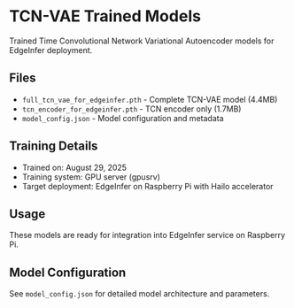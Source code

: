 # TCN-VAE Trained Models

Trained Time Convolutional Network Variational Autoencoder models for EdgeInfer deployment.

## Files

- `full_tcn_vae_for_edgeinfer.pth` - Complete TCN-VAE model (4.4MB)
- `tcn_encoder_for_edgeinfer.pth` - TCN encoder only (1.7MB)  
- `model_config.json` - Model configuration and metadata

## Training Details

- Trained on: August 29, 2025
- Training system: GPU server (gpusrv)
- Target deployment: EdgeInfer on Raspberry Pi with Hailo accelerator

## Usage

These models are ready for integration into EdgeInfer service on Raspberry Pi.

## Model Configuration

See `model_config.json` for detailed model architecture and parameters.